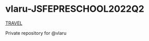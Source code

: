 # vlaru-JSFEPRESCHOOL2022Q2
[TRAVEL](https://VlaRu.github.io/Mytravel)

Private repository for @vlaru
